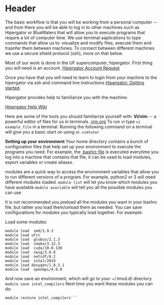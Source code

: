 <!-- TITLE: Getting Started -->
<!-- SUBTITLE: A quick summary of Getting Started -->

# Header
The basic workflow is that you will be working from a personal computer -- and from there you will be able to log in to other machines such as Hipergator or BlueWaters that will allow you to execute programs that require a lot of computer time. We use terminal aaplications to type commands that allow us to: visualize and modify files, execute them and trasnfer them between machines. To connect between different machines we use a secure shield protocol (ssh), more on that below.


Most of our work is done in the UF supercomputer, hipergator. First thing you will need is an account.
[Hipergator Account Request](https://www.rc.ufl.edu/access/account-request/)

Once you have that you will need to learn to login from your machine to the hipergator via ssh and command line instructions [Hipergator: Getting started](https://help.rc.ufl.edu/doc/Getting_Started). 

Hipergator provides help to familiarize you with the machine:

[Hipergator Help Wiki](https://help.rc.ufl.edu/doc/UFRC_Help_and_Documentation)

Here are some of the tools you should familiarize yourself with:
**Vi/vim** -- a powerful editor of files for us in terminals.  [vim.org](https://www.vim.org/docs.php)
To run vi type `vi example_file` in a terminal.
Running the following command on a terminal will give you a basic start on using vi.
`vimtutor`

**Setting up your environment**
Your home directory contains a bunch of configuration files that help set up your environment to execute the programs you need. For example, the [.bashrc file](https://en.wikipedia.org/wiki/Bash_(Unix_shell)) is executed everytime you log into a machine that contains that file, it can be used to load modules, export variables or create aliases. 

modules are a quick way to access the environment variables that allow you to run different versions of a program. For example, python2 or 3 will need different modules loaded. 
`module list` will let you know which modules you have available
`module available` will tell you all the possible modules you can use

It is not recommended you preload all the modules you want in your bashrc file, but rather  you load them/unload them as needed. You can save configurations for modules you typically load together. For example:

Load some modules:

```text
module load  vmd/1.9.3  
module load ufrc   
module load  globus/2.1.3   
module load  cmake/3.12.3   
module load  cuda/10.0.130  
module load  swig/3.0.8   
module load  netcdf/4.2   
module load  intel/2019 
module load doxygen/1.8.3.1  
module load  openmpi/4.0.0
```

And now save an environment, which will go to your ~/.lmod.d/ directory
`module save intel_compilers`
Next time you want these modules you can do:
```module purge
module restore intel_compilers```